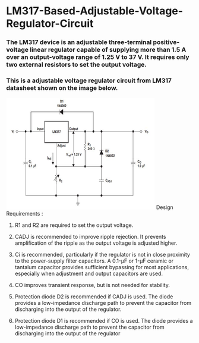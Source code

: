 # LM317-Based-Adjustable-Voltage-Regulator-Circuit

### The LM317 device is an adjustable three-terminal positive-voltage linear regulator capable of supplying more than 1.5 A over an output-voltage range of 1.25 V to 37 V. It requires only two external resistors to set the output voltage.
### This is a adjustable voltage regulator circuit from LM317 datasheet shown on the image below.
<img src="designbyTI.JPG" width = "400" height = "300" >
Design Requirements : 

1. R1 and R2 are required to set the output voltage.

2. CADJ is recommended to improve ripple rejection. It prevents amplification of the ripple as the output voltage
is adjusted higher.

3. Ci is recommended, particularly if the regulator is not in close proximity to the power-supply filter capacitors. A
0.1-µF or 1-µF ceramic or tantalum capacitor provides sufficient bypassing for most applications, especially
when adjustment and output capacitors are used.

4. CO improves transient response, but is not needed for stability.

5. Protection diode D2 is recommended if CADJ is used. The diode provides a low-impedance discharge path to
prevent the capacitor from discharging into the output of the regulator.

6. Protection diode D1 is recommended if CO is used. The diode provides a low-impedance discharge path to
prevent the capacitor from discharging into the output of the regulator
